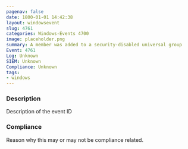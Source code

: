 ```yaml
---
pagenav: false
date: 1800-01-01 14:42:38
layout: windowsevent
slug: 4761
categories: Windows-Events 4700
image: placeholder.png
summary: A member was added to a security-disabled universal group
Event: 4761
Log: Unknown
SIEM: Unknown
Compliance: Unknown
tags:
- windows
---
```


### Description

Description of the event ID

### Compliance

Reason why this may or may not be compliance related.

